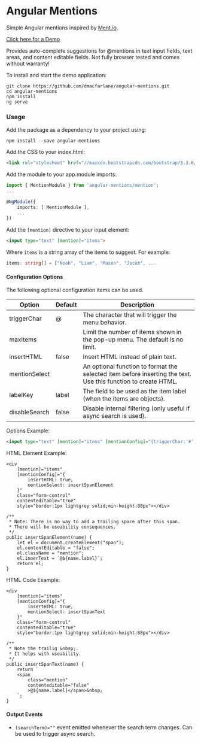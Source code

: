 # Angular Mentions

Simple Angular mentions inspired by [Ment.io](https://github.com/jeff-collins/ment.io).

[Click here for a Demo](http://dmacfarlane.github.io/angular-mentions/)

Provides auto-complete suggestions for @mentions in text input fields, text areas,
and content editable fields. Not fully browser tested and comes without warranty!

To install and start the demo application:

    git clone https://github.com/dmacfarlane/angular-mentions.git
    cd angular-mentions
    npm install
    ng serve

### Usage

Add the package as a dependency to your project using:

    npm install --save angular-mentions

Add the CSS to your index.html:

```html
<link rel="stylesheet" href="//maxcdn.bootstrapcdn.com/bootstrap/3.3.6/css/bootstrap.min.css">
```

Add the module to your app.module imports:

```typescript
import { MentionModule } from 'angular-mentions/mention';
...

@NgModule({
    imports: [ MentionModule ],
    ...
})
```

Add the `[mention]` directive to your input element:

```html
<input type="text" [mention]="items">
```

Where `items` is a string array of the items to suggest. For example:

```typescript
items: string[] = ["Noah", "Liam", "Mason", "Jacob", ...
```

#### Configuration Options

The following optional configuration items can be used.

| Option        | Default  | Description |
| ---           | ---      | ---         |
| triggerChar   | @        | The character that will trigger the menu behavior. |
| maxItems      |          | Limit the number of items shown in the pop-up menu. The default is no limit. |
| insertHTML    | false    | Insert HTML instead of plain text. |
| mentionSelect |          | An optional function to format the selected item before inserting the text.  Use this function to create HTML. |
| labelKey      | label    | The field to be used as the item label (when the items are objects). |
| disableSearch | false    | Disable internal filtering (only useful if async search is used). |

Options Example: 

```html
<input type="text" [mention]="items" [mentionConfig]="{triggerChar:'#',maxItems:10,labelKey:'name'}">
```

HTML Element Example:

    <div
        [mention]="items"
        [mentionConfig]="{
            insertHTML: true,
            mentionSelect: insertSpanElement
        }"
        class="form-control"
        contenteditable="true"
        style="border:1px lightgrey solid;min-height:88px"></div>

    /**
     * Note: There is no way to add a trailing space after this span.
     * There will be useability consequences.
     */
    public insertSpanElement(name) {
        let el = document.createElement("span");
        el.contentEditable = "false";
        el.className = "mention";
        el.innerText = `@${name.label}`;
        return el;
    }

HTML Code Example:

    <div
        [mention]="items"
        [mentionConfig]="{
            insertHTML: true,
            mentionSelect: insertSpanText
        }"
        class="form-control"
        contenteditable="true"
        style="border:1px lightgrey solid;min-height:88px"></div>

    /**
     * Note the trailig &nbsp;.
     * It helps with useability.
     */
    public insertSpanText(name) {
        return `
        <span
            class="mention"
            contenteditable="false"
            >@${name.label}</span>&nbsp;
        `;
    }

#### Output Events

- `(searchTerm)=""` event emitted whenever the search term changes. Can be used to trigger async search.

